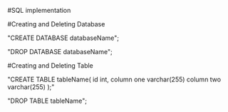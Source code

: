 #SQL implementation

#Creating and Deleting Database

"CREATE DATABASE databaseName";

"DROP DATABASE databaseName";

#Creating and Deleting Table 

"CREATE TABLE tableName(
    id int,
    column one varchar(255)
    column two varchar(255)
);"

"DROP TABLE tableName";
